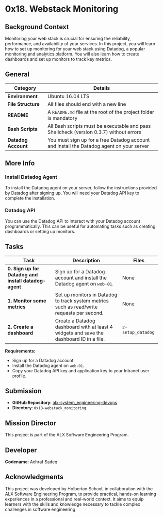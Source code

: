 # 0x18. Webstack Monitoring

## Background Context
Monitoring your web stack is crucial for ensuring the reliability, performance, and availability of your services. In this project, you will learn how to set up monitoring for your web stack using Datadog, a popular monitoring and analytics platform. You will also learn how to create dashboards and set up monitors to track key metrics.

## General

| Category | Details |
|----------|---------|
| **Environment** | Ubuntu 16.04 LTS |
| **File Structure** | All files should end with a new line |
| **README** | A `README.md` file at the root of the project folder is mandatory |
| **Bash Scripts** | All Bash scripts must be executable and pass Shellcheck (version 0.3.7) without errors |
| **Datadog Account** | You must sign up for a free Datadog account and install the Datadog agent on your server |

## More Info

### Install Datadog Agent
To install the Datadog agent on your server, follow the instructions provided by Datadog after signing up. You will need your Datadog API key to complete the installation.

### Datadog API
You can use the Datadog API to interact with your Datadog account programmatically. This can be useful for automating tasks such as creating dashboards or setting up monitors.

## Tasks

| Task | Description | Files |
|------|-------------|-------|
| **0. Sign up for Datadog and install datadog-agent** | Sign up for a Datadog account and install the Datadog agent on `web-01`. | None |
| **1. Monitor some metrics** | Set up monitors in Datadog to track system metrics such as read/write requests per second. | None |
| **2. Create a dashboard** | Create a Datadog dashboard with at least 4 widgets and save the dashboard ID in a file. | `2-setup_datadog` |

**Requirements:**
- Sign up for a Datadog account.
- Install the Datadog agent on `web-01`.
- Copy your Datadog API key and application key to your Intranet user profile.

## Submission

- **GitHub Repository**: [alx-system_engineering-devops](https://github.com/Achrafsadeq/alx-system_engineering-devops)
- **Directory**: `0x18-webstack_monitoring`

## Mission Director

This project is part of the ALX Software Engineering Program.

## Developer

**Codename**: Achraf Sadeq

## Acknowledgments

This project was developed by Holberton School, in collaboration with the ALX Software Engineering Program, to provide practical, hands-on learning experiences in a professional and real-world context. It aims to equip learners with the skills and knowledge necessary to tackle complex challenges in software engineering.

